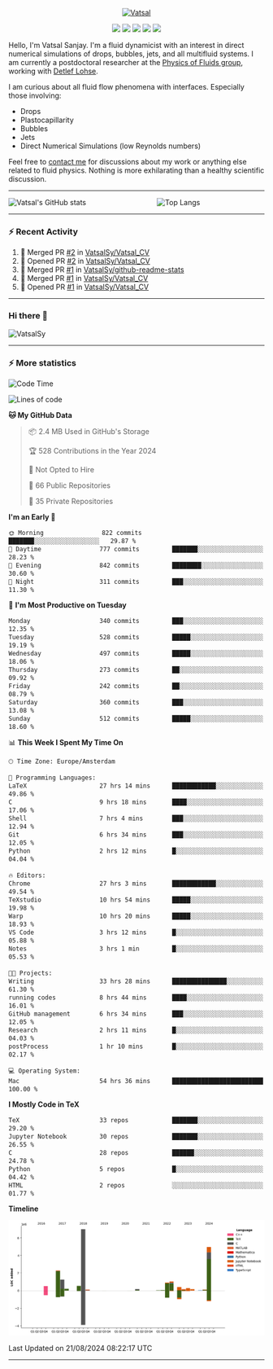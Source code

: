 <center>

[<img alt="Vatsal" width="200px" src="https://www.dropbox.com/s/dxyybgtblo8er6h/Logo_Vatsal_Vector.png?raw=1">](https://www.vatsalsanjay.com)

[<img src="https://img.shields.io/badge/googlescholar-4285F4?&style=for-the-badge&logo=googlescholar&logoColor=white">](https://scholar.google.com/citations?hl=en&user=67aQviYAAAAJ)
[<img src="https://img.shields.io/static/v1.svg?&style=for-the-badge&logo=ResearchGate&label=&message=ResearchGate&logoColor=white&color=green">](https://www.researchgate.net/profile/Vatsal-Sanjay-2)
[<img src="https://img.shields.io/badge/twitter-1DA1F2?&style=for-the-badge&logo=twitter&logoColor=white">](https://twitter.com/VatsalSanjay)
[<img src="https://img.shields.io/badge/linkedin-0A66C2?&style=for-the-badge&logo=linkedin">](https://www.linkedin.com/in/vatsalsanjay/)
[<img src="https://img.shields.io/badge/orcid-A6CE39?&style=for-the-badge&logo=orcid&logoColor=white">](https://orcid.org/0000-0002-4293-6099)

</center>

Hello, I'm Vatsal Sanjay. I'm a fluid dynamicist with an interest in direct numerical simulations of drops, bubbles, jets, and all multifluid systems. I am currently a postdoctoral researcher at the [Physics of Fluids group](https://pof.tnw.utwente.nl), working with [Detlef Lohse](https://en.wikipedia.org/wiki/Detlef_Lohse). 

I am curious about all fluid flow phenomena with interfaces. Especially those involving:

- Drops
- Plastocapillarity
- Bubbles
- Jets
- Direct Numerical Simulations (low Reynolds numbers)

Feel free to [contact me](mailto:contact@vatsalsanjay.com) for discussions about my work or anything else related to fluid physics. Nothing is more exhilarating than a healthy scientific discussion.

<!-- ![Vatsal's GitHub stats](https://github-readme-stats-xi-wine-74.vercel.app/api?username=VatsalSy&show_icons=true&theme=vision-friendly-dark)

![Top Langs](https://github-readme-stats-xi-wine-74.vercel.app/api/top-langs/?username=VatsalSy&layout=compact&theme=vision-friendly-dark) -->

---
<div style="display: flex; justify-content: space-between;">
    <img src="https://github-readme-stats-xi-wine-74.vercel.app/api?username=VatsalSy&show_icons=true&theme=vision-friendly-dark" alt="Vatsal's GitHub stats" style="width: 55%;">
    <img src="https://github-readme-stats-xi-wine-74.vercel.app/api/top-langs/?username=VatsalSy&layout=compact&theme=vision-friendly-dark" alt="Top Langs" style="width: 42%;">
</div>

---

### :zap: Recent Activity

<!--START_SECTION:activity-->
1. 🎉 Merged PR [#2](https://github.com/VatsalSy/Vatsal_CV/pull/2) in [VatsalSy/Vatsal_CV](https://github.com/VatsalSy/Vatsal_CV)
2. 💪 Opened PR [#2](https://github.com/VatsalSy/Vatsal_CV/pull/2) in [VatsalSy/Vatsal_CV](https://github.com/VatsalSy/Vatsal_CV)
3. 🎉 Merged PR [#1](https://github.com/VatsalSy/github-readme-stats/pull/1) in [VatsalSy/github-readme-stats](https://github.com/VatsalSy/github-readme-stats)
4. 🎉 Merged PR [#1](https://github.com/VatsalSy/Vatsal_CV/pull/1) in [VatsalSy/Vatsal_CV](https://github.com/VatsalSy/Vatsal_CV)
5. 💪 Opened PR [#1](https://github.com/VatsalSy/Vatsal_CV/pull/1) in [VatsalSy/Vatsal_CV](https://github.com/VatsalSy/Vatsal_CV)
<!--END_SECTION:activity-->
---

### Hi there 👋
<p align="left"> <img src="https://komarev.com/ghpvc/?username=VatsalSy&label=Profile%20views&color=orange&style=for-the-badge" alt="VatsalSy" /> </p>

---
### :zap: More statistics

<!--START_SECTION:waka-->
![Code Time](http://img.shields.io/badge/Code%20Time-197%20hrs%208%20mins-blue)

![Lines of code](https://img.shields.io/badge/From%20Hello%20World%20I%27ve%20Written-20.3%20million%20lines%20of%20code-blue)

**🐱 My GitHub Data** 

> 📦 2.4 MB Used in GitHub's Storage 
 > 
> 🏆 528 Contributions in the Year 2024
 > 
> 🚫 Not Opted to Hire
 > 
> 📜 66 Public Repositories 
 > 
> 🔑 35 Private Repositories 
 > 
**I'm an Early 🐤** 

```text
🌞 Morning                822 commits         ███████░░░░░░░░░░░░░░░░░░   29.87 % 
🌆 Daytime                777 commits         ███████░░░░░░░░░░░░░░░░░░   28.23 % 
🌃 Evening                842 commits         ████████░░░░░░░░░░░░░░░░░   30.60 % 
🌙 Night                  311 commits         ███░░░░░░░░░░░░░░░░░░░░░░   11.30 % 
```
📅 **I'm Most Productive on Tuesday** 

```text
Monday                   340 commits         ███░░░░░░░░░░░░░░░░░░░░░░   12.35 % 
Tuesday                  528 commits         █████░░░░░░░░░░░░░░░░░░░░   19.19 % 
Wednesday                497 commits         █████░░░░░░░░░░░░░░░░░░░░   18.06 % 
Thursday                 273 commits         ██░░░░░░░░░░░░░░░░░░░░░░░   09.92 % 
Friday                   242 commits         ██░░░░░░░░░░░░░░░░░░░░░░░   08.79 % 
Saturday                 360 commits         ███░░░░░░░░░░░░░░░░░░░░░░   13.08 % 
Sunday                   512 commits         █████░░░░░░░░░░░░░░░░░░░░   18.60 % 
```


📊 **This Week I Spent My Time On** 

```text
🕑︎ Time Zone: Europe/Amsterdam

💬 Programming Languages: 
LaTeX                    27 hrs 14 mins      ████████████░░░░░░░░░░░░░   49.86 % 
C                        9 hrs 18 mins       ████░░░░░░░░░░░░░░░░░░░░░   17.06 % 
Shell                    7 hrs 4 mins        ███░░░░░░░░░░░░░░░░░░░░░░   12.94 % 
Git                      6 hrs 34 mins       ███░░░░░░░░░░░░░░░░░░░░░░   12.05 % 
Python                   2 hrs 12 mins       █░░░░░░░░░░░░░░░░░░░░░░░░   04.04 % 

🔥 Editors: 
Chrome                   27 hrs 3 mins       ████████████░░░░░░░░░░░░░   49.54 % 
TeXstudio                10 hrs 54 mins      █████░░░░░░░░░░░░░░░░░░░░   19.98 % 
Warp                     10 hrs 20 mins      █████░░░░░░░░░░░░░░░░░░░░   18.93 % 
VS Code                  3 hrs 12 mins       █░░░░░░░░░░░░░░░░░░░░░░░░   05.88 % 
Notes                    3 hrs 1 min         █░░░░░░░░░░░░░░░░░░░░░░░░   05.53 % 

🐱‍💻 Projects: 
Writing                  33 hrs 28 mins      ███████████████░░░░░░░░░░   61.30 % 
running codes            8 hrs 44 mins       ████░░░░░░░░░░░░░░░░░░░░░   16.01 % 
GitHub management        6 hrs 34 mins       ███░░░░░░░░░░░░░░░░░░░░░░   12.05 % 
Research                 2 hrs 11 mins       █░░░░░░░░░░░░░░░░░░░░░░░░   04.03 % 
postProcess              1 hr 10 mins        █░░░░░░░░░░░░░░░░░░░░░░░░   02.17 % 

💻 Operating System: 
Mac                      54 hrs 36 mins      █████████████████████████   100.00 % 
```

**I Mostly Code in TeX** 

```text
TeX                      33 repos            ███████░░░░░░░░░░░░░░░░░░   29.20 % 
Jupyter Notebook         30 repos            ███████░░░░░░░░░░░░░░░░░░   26.55 % 
C                        28 repos            ██████░░░░░░░░░░░░░░░░░░░   24.78 % 
Python                   5 repos             █░░░░░░░░░░░░░░░░░░░░░░░░   04.42 % 
HTML                     2 repos             ░░░░░░░░░░░░░░░░░░░░░░░░░   01.77 % 
```



**Timeline**

![Lines of Code chart](https://raw.githubusercontent.com/VatsalSy/VatsalSy/main/assets/bar_graph.png)


 Last Updated on 21/08/2024 08:22:17 UTC
<!--END_SECTION:waka-->
---
